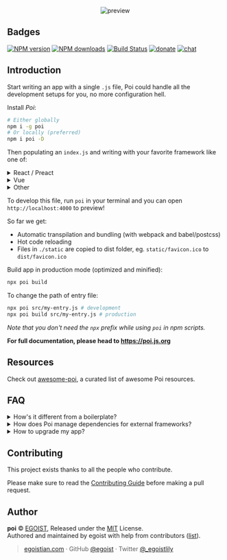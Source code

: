<p align="center">
  <img src="https://cloud.githubusercontent.com/assets/8784712/25625476/2fdc3e2c-2f8f-11e7-98d0-5653e44b1d2b.png" alt="preview" />
</p>

## Badges

[![NPM version](https://img.shields.io/npm/v/poi.svg?style=flat-square)](https://npmjs.com/package/poi) [![NPM downloads](https://img.shields.io/npm/dm/poi.svg?style=flat-square)](https://npmjs.com/package/poi) [![Build Status](https://img.shields.io/circleci/project/egoist/poi/master.svg?style=flat-square)](https://circleci.com/gh/egoist/poi) [![donate](https://img.shields.io/badge/$-donate-ff69b4.svg?maxAge=2592000&style=flat-square)](https://github.com/egoist/donate) [![chat](https://img.shields.io/badge/chat-on%20discord-7289DA.svg?style=flat-square)](https://chat.egoist.moe)

## Introduction

Start writing an app with a single `.js` file, Poi could handle all the development setups for you, no more configuration hell.

Install *Poi*:

```bash
# Either globally
npm i -g poi
# Or locally (preferred)
npm i poi -D
```

Then populating an `index.js` and writing with your favorite framework like one of:

<p>
<details><summary>React / Preact</summary><br>

```js
import React from 'react'
import { render } from 'react-dom'

const App = () => <h1>Hello React.</h1>

render(<App />, document.getElementById('app'))
```

Note: You need to install `react` `react-dom` and run Poi with [--jsx react](https://poi.js.org/#/options?id=jsx) flag. For convenience, here's also [poi-preset-react](https://github.com/egoist/poi/tree/master/packages/poi-preset-react) which adds both React JSX and React HMR support.

It's similar for other React-like framework.
</details>

<details><summary>Vue</summary><br>

```js
import Vue from 'vue'

new Vue({
  el: '#app',
  render() {
    return <h1>Hello Vue.</h1>
  }
})
```

Note: You don't need to install any dependencies, `vue` is already brought by `Poi`. And single-file component is also supported by default.
</details>

<details><summary>Other</summary><br>

You can use existing [presets](https://github.com/egoist/poi/tree/master/packages) such as [poi-preset-riot](https://github.com/egoist/poi/tree/master/packages/poi-preset-riot) and [poi-preset-react](https://github.com/egoist/poi/tree/master/packages/poi-preset-react) to configure your framework to work with `Poi`, or contribute another preset for your desired framework.

</details>
</p>

To develop this file, run `poi` in your terminal and you can open `http://localhost:4000` to preview!

So far we get:

- Automatic transpilation and bundling (with webpack and babel/postcss)
- Hot code reloading
- Files in `./static` are copied to dist folder, eg. `static/favicon.ico` to `dist/favicon.ico`

Build app in production mode (optimized and minified):

```bash
npx poi build
```

To change the path of entry file:

```bash
npx poi src/my-entry.js # development
npx poi build src/my-entry.js # production
```

*Note that you don't need the `npx` prefix while using `poi` in npm scripts.*

**For full documentation, please head to https://poi.js.org**

## Resources

Check out [awesome-poi](https://github.com/egoist/awesome-poi), a curated list of awesome Poi resources.

## FAQ

<details><summary>How's it different from a boilerplate?</summary><br>

It's hard to upgrade your project if you're using a boilerplate since you might change the code to suit your needs. However you can easily upgrade your project to use latest version of Poi by simply updating the dependency.

You can also get rid of boilerplate code in this way.
</details>

<details><summary>How does Poi manage dependencies for external frameworks?</summary><br>

`Vue` is included, other frameworks need to be installed alongside `Poi` in your project.
</details>

<details><summary>How to upgrade my app?</summary><br>

You can simply update poi and poi presets in your project, sometimes you might need `yarn remove poi && yarn add poi --dev` to ensure that poi's dependencies are updated too if you're using Yarn.
</details>

## Contributing

This project exists thanks to all the people who contribute.

Please make sure to read the [Contributing Guide](./CONTRIBUTING.md) before making a pull request.

## Author

**poi** © [EGOIST](https://github.com/egoist), Released under the [MIT](./LICENSE) License.<br>
Authored and maintained by egoist with help from contributors ([list](https://github.com/egoist/poi/contributors)).

> [egoistian.com](https://egoistian.com) · GitHub [@egoist](https://github.com/egoist) · Twitter [@_egoistlily](https://twitter.com/_egoistlily)
